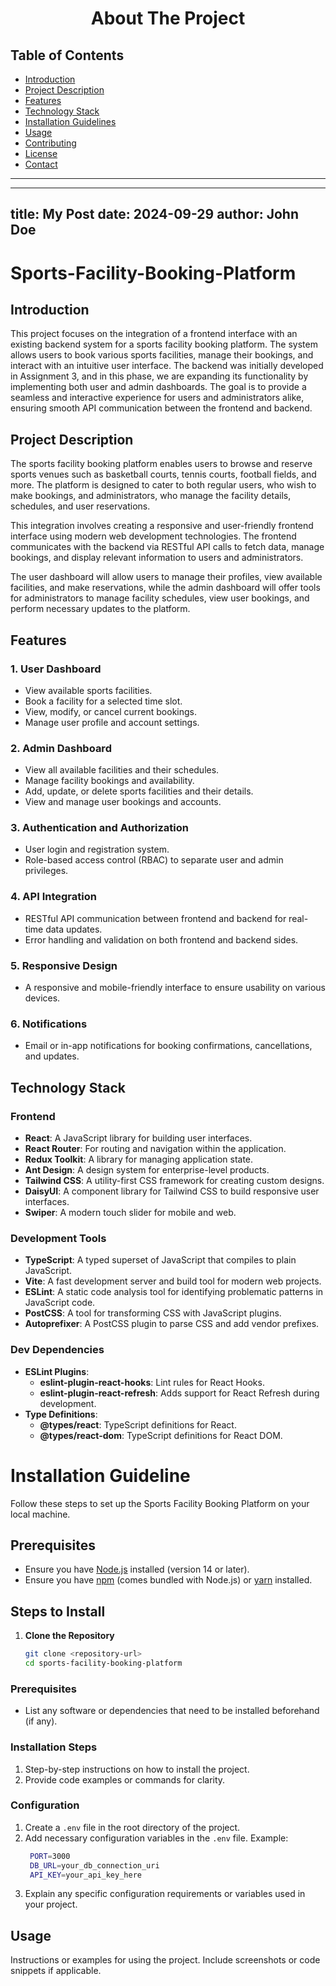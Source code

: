 
<div align="center">
  <h1>About The Project</h1>
</div>

## Table of Contents
  - [Introduction](#introduction)
  - [Project Description](#project-description)
  - [Features](#features)
  - [Technology Stack](#technology-stack)
  - [Installation Guidelines](#installation-guidelines)
  - [Usage](#usage)
  - [Contributing](#contributing)
  - [License](#license)
  - [Contact](#contact)

---

---
title: My Post
date: 2024-09-29
author: John Doe
---

# Sports-Facility-Booking-Platform

## Introduction

This project focuses on the integration of a frontend interface with an existing backend system for a sports facility booking platform. The system allows users to book various sports facilities, manage their bookings, and interact with an intuitive user interface. The backend was initially developed in Assignment 3, and in this phase, we are expanding its functionality by implementing both user and admin dashboards. The goal is to provide a seamless and interactive experience for users and administrators alike, ensuring smooth API communication between the frontend and backend.

## Project Description

The sports facility booking platform enables users to browse and reserve sports venues such as basketball courts, tennis courts, football fields, and more. The platform is designed to cater to both regular users, who wish to make bookings, and administrators, who manage the facility details, schedules, and user reservations.

This integration involves creating a responsive and user-friendly frontend interface using modern web development technologies. The frontend communicates with the backend via RESTful API calls to fetch data, manage bookings, and display relevant information to users and administrators.

The user dashboard will allow users to manage their profiles, view available facilities, and make reservations, while the admin dashboard will offer tools for administrators to manage facility schedules, view user bookings, and perform necessary updates to the platform.

## Features

### 1. User Dashboard
- View available sports facilities.
- Book a facility for a selected time slot.
- View, modify, or cancel current bookings.
- Manage user profile and account settings.

### 2. Admin Dashboard
- View all available facilities and their schedules.
- Manage facility bookings and availability.
- Add, update, or delete sports facilities and their details.
- View and manage user bookings and accounts.

### 3. Authentication and Authorization
- User login and registration system.
- Role-based access control (RBAC) to separate user and admin privileges.

### 4. API Integration
- RESTful API communication between frontend and backend for real-time data updates.
- Error handling and validation on both frontend and backend sides.

### 5. Responsive Design
- A responsive and mobile-friendly interface to ensure usability on various devices.

### 6. Notifications
- Email or in-app notifications for booking confirmations, cancellations, and updates.

## Technology Stack

### Frontend
- **React**: A JavaScript library for building user interfaces.
- **React Router**: For routing and navigation within the application.
- **Redux Toolkit**: A library for managing application state.
- **Ant Design**: A design system for enterprise-level products.
- **Tailwind CSS**: A utility-first CSS framework for creating custom designs.
- **DaisyUI**: A component library for Tailwind CSS to build responsive user interfaces.
- **Swiper**: A modern touch slider for mobile and web.

### Development Tools
- **TypeScript**: A typed superset of JavaScript that compiles to plain JavaScript.
- **Vite**: A fast development server and build tool for modern web projects.
- **ESLint**: A static code analysis tool for identifying problematic patterns in JavaScript code.
- **PostCSS**: A tool for transforming CSS with JavaScript plugins.
- **Autoprefixer**: A PostCSS plugin to parse CSS and add vendor prefixes.

### Dev Dependencies
- **ESLint Plugins**:
  - **eslint-plugin-react-hooks**: Lint rules for React Hooks.
  - **eslint-plugin-react-refresh**: Adds support for React Refresh during development.
- **Type Definitions**:
  - **@types/react**: TypeScript definitions for React.
  - **@types/react-dom**: TypeScript definitions for React DOM.


# Installation Guideline

Follow these steps to set up the Sports Facility Booking Platform on your local machine.

## Prerequisites
- Ensure you have [Node.js](https://nodejs.org/) installed (version 14 or later).
- Ensure you have [npm](https://www.npmjs.com/) (comes bundled with Node.js) or [yarn](https://classic.yarnpkg.com/en/docs/install/) installed.

## Steps to Install

1. **Clone the Repository**
   ```bash
   git clone <repository-url>
   cd sports-facility-booking-platform
   ```

### Prerequisites

- List any software or dependencies that need to be installed beforehand (if any).

### Installation Steps

1. Step-by-step instructions on how to install the project.
2. Provide code examples or commands for clarity.

### Configuration

1. Create a `.env` file in the root directory of the project.
2. Add necessary configuration variables in the `.env` file.
   Example:
   ```bash
    PORT=3000
    DB_URL=your_db_connection_uri
    API_KEY=your_api_key_here
   ```
3. Explain any specific configuration requirements or variables used in your project.

## Usage

Instructions or examples for using the project. Include screenshots or code snippets if applicable.
